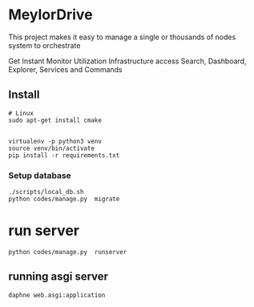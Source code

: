 # MeylorDrive

This project makes it easy to manage a single or thousands of nodes system to orchestrate  

Get Instant 
Monitor Utilization
Infrastructure access 
Search, Dashboard, Explorer, Services and Commands


## Install

```
# Linux
sudo apt-get install cmake


virtualenv -p python3 venv
source venv/bin/activate
pip install -r requirements.txt
```

### Setup database
```
./scripts/local_db.sh
python codes/manage.py  migrate

```

# run server
```
python codes/manage.py  runserver
```

## running asgi server

`daphne web.asgi:application`


